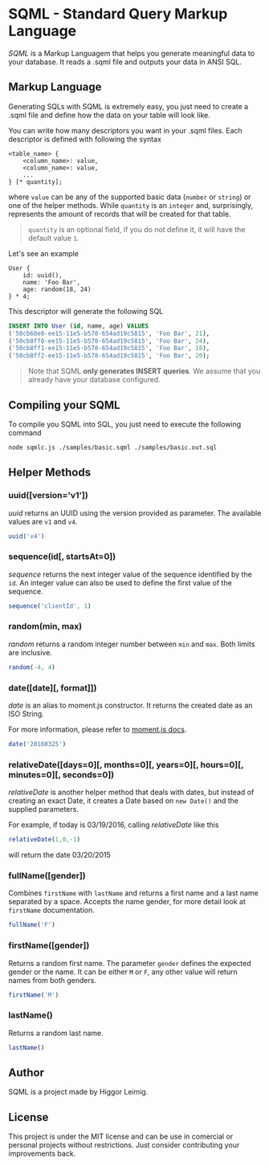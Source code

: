 # SQML - Standard Query Markup Language

*SQML* is a Markup Languagem that helps you generate meaningful data to your database. It reads a .sqml file and outputs your data in ANSI SQL.

## Markup Language

Generating SQLs with SQML is extremely easy, you just need to create a .sqml file and define how the data on your table will look like.

You can write how many descriptors you want in your .sqml files. Each descriptor is defined with following the syntax

```
<table_name> {
    <column_name>: value,
    <column_name>: value,
    ...
} [* quantity];
```

where `value` can be any of the supported basic data (`number` or `string`) or one of the helper methods. While `quantity` is an `integer` and, surprisingly, represents the amount of records that will be created for that table.

> `quantity` is an optional field, if you do not define it, it will have the default value `1`.

Let's see an example

```
User {
    id: uuid(),
    name: 'Foo Bar',
    age: random(18, 24)
} * 4;
```

This descriptor will generate the following SQL

```sql
INSERT INTO User (id, name, age) VALUES
('50cb68e0-ee15-11e5-b578-654ad19c5815', 'Foo Bar', 21),
('50cb8ff0-ee15-11e5-b578-654ad19c5815', 'Foo Bar', 24),
('50cb8ff1-ee15-11e5-b578-654ad19c5815', 'Foo Bar', 18),
('50cb8ff2-ee15-11e5-b578-654ad19c5815', 'Foo Bar', 20);
```

> Note that SQML **only generates INSERT queries**. We assume that you already have your database configured.

## Compiling your SQML
To compile you SQML into SQL, you just need to execute the following command

```sh
node sqmlc.js ./samples/basic.sqml ./samples/basic.out.sql
```

## Helper Methods
### uuid([version='v1'])
*uuid* returns an UUID using the version provided as parameter. The available values are `v1` and `v4`.

```javascript
uuid('v4')
```

### sequence(id[, startsAt=0])
*sequence* returns the next integer value of the sequence identified by the `id`. An integer value can also be used to define the first value of the sequence.

```javascript
sequence('clientId', 1)
```

### random(min, max)
*random* returns a random integer number between `min` and `max`. Both limits are inclusive.

```javascript
random(-4, 4)
```

### date([date][, format]])
*date* is an alias to moment.js constructor. It returns the created date as an ISO String.

For more information, please refer to [moment.js docs](http://momentjs.com/docs/#/parsing/).

```javascript
date('20160325')
```

### relativeDate([days=0][, months=0][, years=0][, hours=0][, minutes=0][, seconds=0])
*relativeDate* is another helper method that deals with dates, but instead of creating an exact Date, it creates a Date based on `new Date()` and the supplied parameters.

For example, if today is 03/19/2016, calling *relativeDate* like this
```javascript
relativeDate(1,0,-1)
```
will return the date 03/20/2015

### fullName([gender])

Combines `firstName` with `lastName` and returns a first name and a last name separated by a space. Accepts the name gender, for more detail look at `firstName` documentation.

```javascript
fullName('F')
```

### firstName([gender])

Returns a random first name. The parameter `gender` defines the expected gender or the name. It can be either `M` or `F`, any other value will return names from both genders.

```javascript
firstName('M')
```

### lastName()

Returns a random last name.

```javascript
lastName()
```

## Author
SQML is a project made by Higgor Leimig.

## License
This project is under the MIT license and can be use in comercial or personal projects without restrictions. Just consider contributing your improvements back.